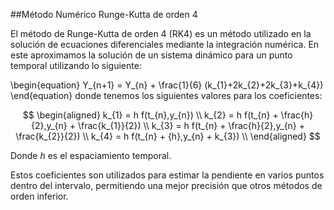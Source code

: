 ##Método Numérico Runge-Kutta de orden 4

El método de Runge-Kutta de orden 4 (RK4) es un método utilizado en la solución de ecuaciones diferenciales mediante la integración numérica. En este aproximamos la solución de un sistema dinámico para un punto temporal utilizando lo siguiente: 


\begin{equation}
Y_{n+1} = Y_{n} + \frac{1}{6} (k_{1}+2k_{2}+2k_{3}+k_{4}) 
\end{equation}
donde tenemos los siguientes valores para los coeficientes:

$$
\begin{aligned}
k_{1} = h f(t_{n},y_{n}) \\
k_{2} = h f(t_{n} + \frac{h}{2},y_{n} + \frac{k_{1}}{2}) \\
k_{3} = h f(t_{n} + \frac{h}{2},y_{n} + \frac{k_{2}}{2}) \\
k_{4} = h f(t_{n} + {h},y_{n} + k_{3}) \\
\end{aligned}
$$

Donde $h$ es el espaciamiento temporal.

Estos coeficientes son utilizados para estimar la pendiente en varios puntos dentro del intervalo, permitiendo una mejor precisión que otros métodos de orden inferior. 

